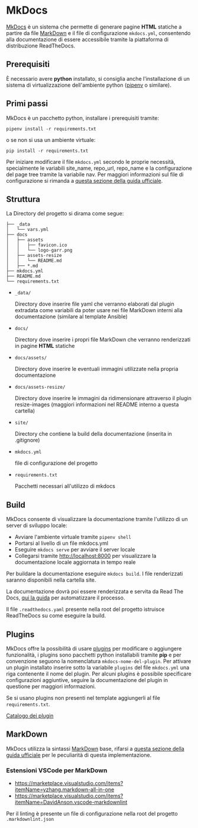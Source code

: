 # MkDocs

[MkDocs](https://www.mkdocs.org/) è un sistema che permette di generare pagine **HTML**
statiche a partire da file [MarkDown](https://www.markdownguide.org/) e il file di
configurazione `mkdocs.yml`, consentendo alla documentazione di essere accessibile
tramite la piattaforma di distribuzione ReadTheDocs.

## Prerequisiti

È necessario avere **python** installato, si consiglia anche l'installazione di un
sistema di virtualizzazione dell'ambiente python
([pipenv](https://pypi.org/project/pipenv/) o similare).

## Primi passi

MkDocs è un pacchetto python, installare i prerequisiti tramite:

    pipenv install -r requirements.txt

o se non si usa un ambiente virtuale:

    pip install -r requirements.txt

Per iniziare modificare il file `mkdocs.yml` secondo le proprie necessità, specialmente
le variabili site_name, repo_url, repo_name e la configurazione del page tree tramite la
variabile nav. Per maggiori informazioni sul file di configurazione si rimanda a [questa
sezione della guida ufficiale](https://www.mkdocs.org/user-guide/configuration/).

## Struttura

La Directory del progetto si dirama come segue:

    ├── _data
    │   └── vars.yml
    ├── docs
    │   ├── assets
    │   │   ├── favicon.ico
    │   │   └── logo-garr.png
    │   ├── assets-resize
    │   │   └── README.md
    │   ├── *.md
    ├── mkdocs.yml
    ├── README.md
    └── requirements.txt

- `_data/`

    Directory dove inserire file yaml che verranno elaborati dal plugin extradata come
    variabili da poter usare nei file MarkDown interni alla documentazione (similare al
    template Ansible)

- `docs/`

    Directory dove inserire i propri file MarkDown che verranno renderizzati in pagine
    **HTML** statiche

- `docs/assets/`

    Directory dove inserire le eventuali immagini utilizzate nella propria
    documentazione

- `docs/assets-resize/`

    Directory dove inserire le immagini da ridimensionare attraverso il plugin
    resize-images (maggiori informazioni nel README interno a questa cartella)

- `site/`

    Directory che contiene la build della documentazione (inserita in .gitignore)

- `mkdocs.yml`

    file di configurazione del progetto

- `requirements.txt`

    Pacchetti necessari all'utilizzo di mkdocs

## Build

MkDocs consente di visualizzare la documentazione tramite l'utilizzo di un server di
sviluppo locale:

- Avviare l'ambiente virtuale tramite `pipenv shell`
- Portarsi al livello di un file mkdocs.yml
- Eseguire `mkdocs serve` per avviare il server locale
- Collegarsi tramite <http://localhost:8000> per visualizzare la documentazione locale
  aggiornata in tempo reale

Per buildare la documentazione eseguire `mkdocs build`. I file renderizzati saranno
disponibili nella cartella site.

La documentazione dovrà poi essere renderizzata e servita da Read The Docs, [qui la
guida](https://hands-on-git-e-gitlab.docs.dir.garr.it/en/latest/read_the_docs.html)
per automatizzare il processo.

Il file `.readthedocs.yaml` presente nella root del progetto istruisce ReadTheDocs su
come eseguire la build.

## Plugins

MkDocs offre la possibilità di usare
[plugins](https://www.mkdocs.org/dev-guide/plugins/) per modificare o aggiungere
funzionalità, i plugins sono pacchetti python installabili tramite **pip** e per
convenzione seguono la nomenclatura `mkdocs-nome-del-plugin`. Per attivare un plugin
installato inserire sotto la variabile `plugins` del file `mkdocs.yml` una riga
contenente il nome del plugin. Per alcuni plugins è possibile specificare configurazioni
aggiuntive, seguire la documentazione del plugin in questione per maggiori informazioni.

Se si usano plugins non presenti nel template aggiungerli al file `requirements.txt`.

[Catalogo dei plugin](https://github.com/mkdocs/catalog?tab=readme-ov-file)

## MarkDown

MkDocs utilizza la sintassi [MarkDown](https://www.markdownguide.org/) base, rifarsi a
[questa sezione della guida
ufficiale](https://www.mkdocs.org/user-guide/writing-your-docs/) per le peculiarità di
questa implementazione.

### Estensioni VSCode per MarkDown

- <https://marketplace.visualstudio.com/items?itemName=yzhang.markdown-all-in-one>
- <https://marketplace.visualstudio.com/items?itemName=DavidAnson.vscode-markdownlint>

Per il linting è presente un file di configurazione nella root del progetto
`.markdownlint.json`

